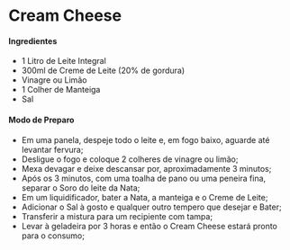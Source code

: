 # Cream Cheese

#### Ingredientes ####

- 1 Litro de Leite Integral
- 300ml de Creme de Leite (20% de gordura)
- Vinagre ou Limão
- 1 Colher de Manteiga
- Sal

#### Modo de Preparo ####

- Em uma panela, despeje todo o leite e, em fogo baixo, aguarde até levantar fervura;
- Desligue o fogo e coloque 2 colheres de vinagre ou limão;
- Mexa devagar e deixe descansar por, aproximadamente 3 minutos;
- Após os 3 minutos, com uma toalha de pano ou uma peneira fina, separar o Soro do leite da Nata;
- Em um liquidificador, bater a Nata, a manteiga e o Creme de Leite;
- Adicionar o Sal à gosto e qualquer outro tempero que desejar e Bater;
- Transferir a mistura para um recipiente com tampa;
- Levar à geladeira por 3 horas e então o Cream Cheese estará pronto para o consumo;